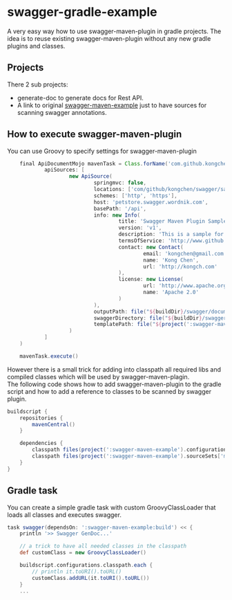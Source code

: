 # swagger-gradle-example
A very easy way how to use swagger-maven-plugin in gradle projects. The idea is to reuse existing swagger-maven-plugin without any new gradle plugins and classes.    

## Projects
There 2 sub projects:    
* generate-doc to generate docs for Rest API.    
* A link to original [swagger-maven-example](https://github.com/kongchen/swagger-maven-example) just to have sources for scanning swagger annotations.    

## How to execute swagger-maven-plugin
You can use Groovy to specify settings for swagger-maven-plugin
```groovy
    final ApiDocumentMojo mavenTask = Class.forName('com.github.kongchen.swagger.docgen.mavenplugin.ApiDocumentMojo',true, customClass).newInstance(
            apiSources: [
                    new ApiSource(
                            springmvc: false,
                            locations: ['com/github/kongchen/swagger/sample/wordnik/resource'],
                            schemes: ['http', 'https'],
                            host: 'petstore.swagger.wordnik.com',
                            basePath: '/api',
                            info: new Info(
                                    title: 'Swagger Maven Plugin Sample',
                                    version: 'v1',
                                    description: 'This is a sample for swagger-maven-plugin',
                                    termsOfService: 'http://www.github.com/kongchen/swagger-maven-plugin',
                                    contact: new Contact(
                                            email: 'kongchen@gmail.com',
                                            name: 'Kong Chen',
                                            url: 'http://kongch.com'
                                    ),
                                    license: new License(
                                            url: 'http://www.apache.org/licenses/LICENSE-2.0.html',
                                            name: 'Apache 2.0'
                                    )
                            ),
                            outputPath: file("${buildDir}/swagger/document.html").path,
                            swaggerDirectory: file("${buildDir}/swagger/swagger-ui").path,
                            templatePath: file("${project(':swagger-maven-example').projectDir}/templates/strapdown.html.hbs")
                    )
            ]
    )

    mavenTask.execute()
```
However there is a small trick for adding into classpath all required libs and compiled classes which will be used by swagger-maven-plagin.    
The following code shows how to add swagger-maven-plugin to the gradle script and how to add a reference to classes to be scanned by swagger plugin.
```groovy
buildscript {
    repositories {
        mavenCentral()
    }

    dependencies {
        classpath files(project(':swagger-maven-example').configurations['runtime'].files)
        classpath files(project(':swagger-maven-example').sourceSets['main'].output.classesDir)
    }
}
```
## Gradle task
You can create a simple gradle task with custom GroovyClassLoader that loads all classes and executes swagger.    
```groovy
task swagger(dependsOn: ':swagger-maven-example:build') << {
    println '>> Swagger GenDoc...'

    // a trick to have all needed classes in the classpath
    def customClass = new GroovyClassLoader()

    buildscript.configurations.classpath.each {
        // println it.toURI().toURL()
        customClass.addURL(it.toURI().toURL())
    }
    ...
```
